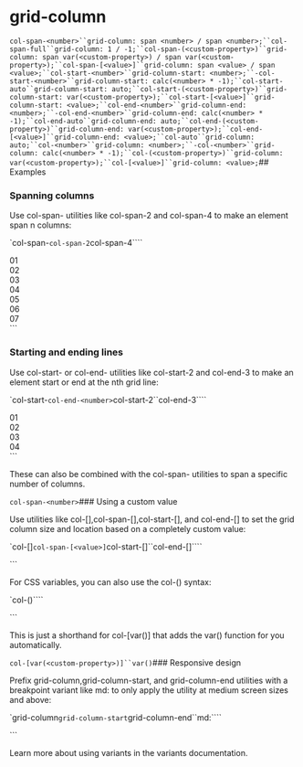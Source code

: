 # grid-column

`col-span-<number>``grid-column: span <number> / span <number>;``col-span-full``grid-column: 1 / -1;``col-span-(<custom-property>)``grid-column: span var(<custom-property>) / span var(<custom-property>);``col-span-[<value>]``grid-column: span <value> / span <value>;``col-start-<number>``grid-column-start: <number>;``-col-start-<number>``grid-column-start: calc(<number> * -1);``col-start-auto``grid-column-start: auto;``col-start-(<custom-property>)``grid-column-start: var(<custom-property>);``col-start-[<value>]``grid-column-start: <value>;``col-end-<number>``grid-column-end: <number>;``-col-end-<number>``grid-column-end: calc(<number> * -1);``col-end-auto``grid-column-end: auto;``col-end-(<custom-property>)``grid-column-end: var(<custom-property>);``col-end-[<value>]``grid-column-end: <value>;``col-auto``grid-column: auto;``col-<number>``grid-column: <number>;``-col-<number>``grid-column: calc(<number> * -1);``col-(<custom-property>)``grid-column: var(<custom-property>);``col-[<value>]``grid-column: <value>;`## Examples

### Spanning columns

Use col-span-<number> utilities like col-span-2 and col-span-4 to make an element span n columns:

`col-span-<number>``col-span-2``col-span-4````
<div class="grid grid-cols-3 gap-4">  <div class="...">01</div>  <div class="...">02</div>  <div class="...">03</div>  <div class="col-span-2 ...">04</div>  <div class="...">05</div>  <div class="...">06</div>  <div class="col-span-2 ...">07</div></div>
```

### Starting and ending lines

Use col-start-<number> or col-end-<number> utilities like col-start-2 and col-end-3 to make an element start or end at the nth grid line:

`col-start-<number>``col-end-<number>``col-start-2``col-end-3````
<div class="grid grid-cols-6 gap-4">  <div class="col-span-4 col-start-2 ...">01</div>  <div class="col-start-1 col-end-3 ...">02</div>  <div class="col-span-2 col-end-7 ...">03</div>  <div class="col-start-1 col-end-7 ...">04</div></div>
```

These can also be combined with the col-span-<number> utilities to span a specific number of columns.

`col-span-<number>`### Using a custom value

Use utilities like col-[<value>],col-span-[<value>],col-start-[<value>], and col-end-[<value>] to set the grid column size and location based on a completely custom value:

`col-[<value>]``col-span-[<value>]``col-start-[<value>]``col-end-[<value>]````
<div class="col-[16_/_span_16] ...">  <!-- ... --></div>
```

For CSS variables, you can also use the col-(<custom-property>) syntax:

`col-(<custom-property>)````
<div class="col-(--my-columns) ...">  <!-- ... --></div>
```

This is just a shorthand for col-[var(<custom-property>)] that adds the var() function for you automatically.

`col-[var(<custom-property>)]``var()`### Responsive design

Prefix grid-column,grid-column-start, and grid-column-end utilities with a breakpoint variant like md: to only apply the utility at medium screen sizes and above:

`grid-column``grid-column-start``grid-column-end``md:````
<div class="col-span-2 md:col-span-6 ...">  <!-- ... --></div>
```

Learn more about using variants in the variants documentation.

